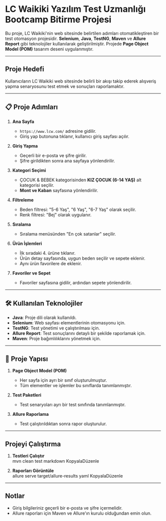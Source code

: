 # LC Waikiki Yazılım Test Uzmanlığı Bootcamp Bitirme Projesi

Bu proje, LC Waikiki'nin web sitesinde belirtilen adımları otomatikleştiren bir test otomasyon projesidir. **Selenium**, **Java**, **TestNG**, **Maven** ve **Allure Report** gibi teknolojiler kullanılarak geliştirilmiştir. Projede **Page Object Model (POM)** tasarım deseni uygulanmıştır.

---

## Proje Hedefi

Kullanıcıların LC Waikiki web sitesinde belirli bir akışı takip ederek alışveriş yapma senaryosunu test etmek ve sonuçları raporlamaktır.

---

## 📋 Proje Adımları
1. **Ana Sayfa**  
   - `https://www.lcw.com/` adresine gidilir.
   - Giriş yap butonuna tıklanır, kullanıcı giriş sayfası açılır.

2. **Giriş Yapma**  
   - Geçerli bir e-posta ve şifre girilir.  
   - Şifre girildikten sonra ana sayfaya yönlendirilir.

3. **Kategori Seçimi**  
   - ÇOCUK & BEBEK kategorisinden **KIZ ÇOCUK (6-14 YAŞ)** alt kategorisi seçilir.  
   - **Mont ve Kaban** sayfasına yönlendirilir.

4. **Filtreleme**  
   - Beden filtresi: "5-6 Yaş", "6 Yaş", "6-7 Yaş" olarak seçilir.  
   - Renk filtresi: "Bej" olarak uygulanır.

5. **Sıralama**  
   - Sıralama menüsünden "En çok satanlar" seçilir.  

6. **Ürün İşlemleri**  
   - İlk sıradaki 4. ürüne tıklanır.  
   - Ürün detay sayfasında, uygun beden seçilir ve sepete eklenir.  
   - Aynı ürün favorilere de eklenir.

7. **Favoriler ve Sepet**  
   - Favoriler sayfasına gidilir, ardından sepete yönlendirilir.  
---

## 🛠️ Kullanılan Teknolojiler
- **Java**: Proje dili olarak kullanıldı.
- **Selenium**: Web sayfası elementlerinin otomasyonu için.
- **TestNG**: Test yönetimi ve çalıştırılması için.
- **Allure Report**: Test sonuçlarını detaylı bir şekilde raporlamak için.
- **Maven**: Proje bağımlılıklarını yönetmek için.
---

## 📂 Proje Yapısı
1. **Page Object Model (POM)**  
   - Her sayfa için ayrı bir sınıf oluşturulmuştur.  
   - Tüm elementler ve işlemler bu sınıflarda tanımlanmıştır.

2. **Test Paketleri**  
   - Test senaryoları ayrı bir test sınıfında tanımlanmıştır.

3. **Allure Raporlama**  
   - Test çalıştırıldıktan sonra rapor oluşturulur.

---

## Projeyi Çalıştırma

1. **Testleri Çalıştır**  
mvn clean test
markdown
KopyalaDüzenle

2. **Raporları Görüntüle**  
allure serve target/allure-results
yaml
KopyalaDüzenle

---

## Notlar

- Giriş bilgileriniz geçerli bir e-posta ve şifre içermelidir.  
- Allure raporları için Maven ve Allure'ın kurulu olduğundan emin olun.
